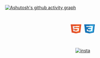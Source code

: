 
[![Ashutosh's github activity graph](https://github-readme-activity-graph.cyclic.app/graph?username=guilhermelautert&bg_color=000000&color=5c0056&line=5c0056&point=ffffff&area=true&hide_border=true)](https://github.com/ashutosh00710/github-readme-activity-graph)

  ##
<div  align="center"><br>
    <img align="center" alt="HTML" height="30" width="40" src="https://raw.githubusercontent.com/devicons/devicon/master/icons/html5/html5-original.svg">
    <img align="center" alt="CSS" height="30" width="40" src="https://raw.githubusercontent.com/devicons/devicon/master/icons/css3/css3-original.svg">
</div>
  
  ##
  
 <div  align="center"><br>
  <a href="https://instagram.com/guilherme.lautert" target="_blank"><img alt="insta" height="40" weigth="40" src="https://cdn-icons-png.flaticon.com/512/1384/1384031.png" target="_blank"></a>

